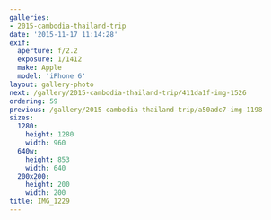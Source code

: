 ```yaml
---
galleries:
- 2015-cambodia-thailand-trip
date: '2015-11-17 11:14:28'
exif:
  aperture: f/2.2
  exposure: 1/1412
  make: Apple
  model: 'iPhone 6'
layout: gallery-photo
next: /gallery/2015-cambodia-thailand-trip/411da1f-img-1526
ordering: 59
previous: /gallery/2015-cambodia-thailand-trip/a50adc7-img-1198
sizes:
  1280:
    height: 1280
    width: 960
  640w:
    height: 853
    width: 640
  200x200:
    height: 200
    width: 200
title: IMG_1229
---
```

